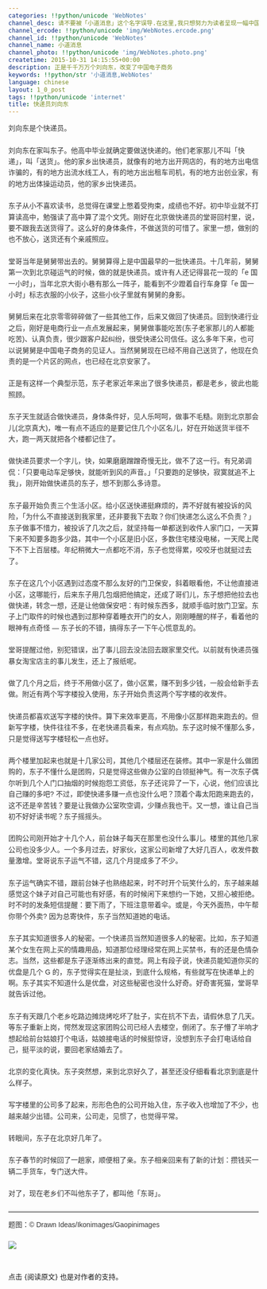 ```yaml
---
categories: !!python/unicode 'WebNotes'
channel_desc: 请不要被「小道消息」这个名字误导.在这里,我只想努力为读者呈现一幅中国互联网的清明上河图.
channel_ercode: !!python/unicode 'img/WebNotes.ercode.png'
channel_id: !!python/unicode 'WebNotes'
channel_name: 小道消息
channel_photo: !!python/unicode 'img/WebNotes.photo.png'
createtime: 2015-10-31 14:15:55+00:00
description: 正是千千万万个刘向东，改变了中国电子商务
keywords: !!python/str '小道消息,WebNotes'
language: chinese
layout: 1_0_post
tags: !!python/unicode 'internet'
title: 快递员刘向东
---
```

<div class="rich_media_content" id="js_content">
<p style="font-family: Avenir, sans-serif; line-height: 1.6em; border: 0px; margin-top: 2px; margin-bottom: 22px; padding: 0px; outline: 0px; color: rgb(51, 51, 51); white-space: normal;">
         刘向东是个快递员。
        </p>
<p style="font-family: Avenir, sans-serif; line-height: 1.6em; border: 0px; margin-top: 2px; margin-bottom: 22px; padding: 0px; outline: 0px; color: rgb(51, 51, 51); white-space: normal;">
         刘向东在家叫东子。他高中毕业就确定要做送快递的。他们老家那儿不叫「快递」，叫「送货」。他的家乡出快递员，就像有的地方出开网店的，有的地方出电信诈骗的，有的地方出流水线工人，有的地方出出租车司机，有的地方出创业家，有的地方出体操运动员，他的家乡出快递员。
        </p>
<p style="font-family: Avenir, sans-serif; line-height: 1.6em; border: 0px; margin-top: 2px; margin-bottom: 22px; padding: 0px; outline: 0px; color: rgb(51, 51, 51); white-space: normal;">
         东子从小不喜欢读书，总觉得在课堂上憋着受拘束，成绩也不好。初中毕业就不打算读高中，勉强读了高中算了混个文凭。刚好在北京做快递员的堂哥回村里，说，要不跟我去送货得了。这么好的身体条件，不做送货的可惜了。家里一想，做别的也不放心，送货还有个亲戚照应。
        </p>
<p style="font-family: Avenir, sans-serif; line-height: 1.6em; border: 0px; margin-top: 2px; margin-bottom: 22px; padding: 0px; outline: 0px; color: rgb(51, 51, 51); white-space: normal;">
         堂哥当年是舅舅带出去的。舅舅算得上是中国最早的一批快递员。十几年前，舅舅第一次到北京碰运气的时候，做的就是快递员。或许有人还记得昙花一现的「e 国一小时」，当年北京大街小巷有那么一阵子，能看到不少蹬着自行车身穿「e 国一小时」标志衣服的小伙子，这些小伙子里就有舅舅的身影。
        </p>
<p style="font-family: Avenir, sans-serif; line-height: 1.6em; border: 0px; margin-top: 2px; margin-bottom: 22px; padding: 0px; outline: 0px; color: rgb(51, 51, 51); white-space: normal;">
         舅舅后来在北京零零碎碎做了一些其他工作，后来又做回了快递员。回到快递行业之后，刚好是电商行业一点点发展起来，舅舅做事能吃苦(东子老家那儿的人都能吃苦)、认真负责，很少跟客户起纠纷，很受快递公司信任。这么多年下来，也可以说舅舅是中国电子商务的见证人。当然舅舅现在已经不用自己送货了，他现在负责的是一个片区的网点，也已经在北京安家了。
        </p>
<p style="font-family: Avenir, sans-serif; line-height: 1.6em; border: 0px; margin-top: 2px; margin-bottom: 22px; padding: 0px; outline: 0px; color: rgb(51, 51, 51); white-space: normal;">
         正是有这样一个典型示范，东子老家近年来出了很多快递员，都是老乡，彼此也能照顾。
        </p>
<p style="font-family: Avenir, sans-serif; line-height: 1.6em; border: 0px; margin-top: 2px; margin-bottom: 22px; padding: 0px; outline: 0px; color: rgb(51, 51, 51); white-space: normal;">
         东子天生就适合做快递员，身体条件好，见人乐呵呵，做事不毛糙。刚到北京那会儿(北京真大)，唯一有点不适应的是要记住几个小区名儿，好在开始送货半径不大，跑一两天就把各个楼都记住了。
        </p>
<p style="font-family: Avenir, sans-serif; line-height: 1.6em; border: 0px; margin-top: 2px; margin-bottom: 22px; padding: 0px; outline: 0px; color: rgb(51, 51, 51); white-space: normal;">
         做快递员要求一个字儿，快，如果磨磨蹭蹭奇慢无比，做不了这一行。有兄弟调侃：「只要电动车足够快，就能听到风的声音。」「只要跑的足够快，寂寞就追不上我」，刚开始做快递员的东子，想不到那么多诗意。
        </p>
<p style="font-family: Avenir, sans-serif; line-height: 1.6em; border: 0px; margin-top: 2px; margin-bottom: 22px; padding: 0px; outline: 0px; color: rgb(51, 51, 51); white-space: normal;">
         东子最开始负责三个生活小区。给小区送快递挺麻烦的，弄不好就有被投诉的风险，「为什么不直接送到我家里，还非要我下去取？你们快递怎么这么不负责？」东子做事不惜力，被投诉了几次之后，就坚持每一单都送到收件人家门口，一天算下来不知要多跑多少路，其中一个小区是旧小区，多数住宅楼没电梯，一天爬上爬下不下上百层楼。年纪稍微大一点都吃不消，东子也觉得累，咬咬牙也就挺过去了。
        </p>
<p style="font-family: Avenir, sans-serif; line-height: 1.6em; border: 0px; margin-top: 2px; margin-bottom: 22px; padding: 0px; outline: 0px; color: rgb(51, 51, 51); white-space: normal;">
         东子在这几个小区遇到过态度不那么友好的门卫保安，斜着眼看他，不让他直接进小区，这哪能行，后来东子用几包烟把他搞定，还成了哥们儿，东子想把他拉去也做快递，转念一想，还是让他做保安吧：有时候东西多，就顺手临时放门卫室。东子上门取件的时候也遇到过那种穿着睡衣开门的女人，刚刚睡醒的样子，看着他的眼神有点奇怪 — 东子长的不错，搞得东子一下午心慌意乱的。
        </p>
<p style="font-family: Avenir, sans-serif; line-height: 1.6em; border: 0px; margin-top: 2px; margin-bottom: 22px; padding: 0px; outline: 0px; color: rgb(51, 51, 51); white-space: normal;">
         堂哥提醒过他，别犯错误，出了事儿回去没法回去跟家里交代。以前就有快递员强暴女淘宝店主的事儿发生，还上了报纸呢。
        </p>
<p style="font-family: Avenir, sans-serif; line-height: 1.6em; border: 0px; margin-top: 2px; margin-bottom: 22px; padding: 0px; outline: 0px; color: rgb(51, 51, 51); white-space: normal;">
         做了几个月之后，终于不用做小区了，做小区累，赚不到多少钱，一般会给新手去做。附近有两个写字楼投入使用，东子开始负责这两个写字楼的收发件。
        </p>
<p style="font-family: Avenir, sans-serif; line-height: 1.6em; border: 0px; margin-top: 2px; margin-bottom: 22px; padding: 0px; outline: 0px; color: rgb(51, 51, 51); white-space: normal;">
         快递员都喜欢送写字楼的快件。算下来效率更高，不用像小区那样跑来跑去的。但新写字楼，快件往往不多，在老快递员看来，有点鸡肋。东子这时候不懂那么多，只是觉得送写字楼轻松一点也好。
        </p>
<p style="font-family: Avenir, sans-serif; line-height: 1.6em; border: 0px; margin-top: 2px; margin-bottom: 22px; padding: 0px; outline: 0px; color: rgb(51, 51, 51); white-space: normal;">
         两个楼里加起来也就是十几家公司，其他几个楼层还在装修。其中一家是什么做团购的，东子不懂什么是团购，只是觉得这些做办公室的白领挺神气。有一次东子偶尔听到几个人门口抽烟的时候抱怨工资低，东子还诧异了一下，心说，他们应该比自己赚的多吧? 不过，即使快递多赚一点也没什么吧？顶着个毒太阳跑来跑去的，这不还是辛苦钱？要是让我做办公室吹空调，少赚点我也干。又一想，谁让自己当初不好好读书呢？东子摇摇头。
        </p>
<p style="font-family: Avenir, sans-serif; line-height: 1.6em; border: 0px; margin-top: 2px; margin-bottom: 22px; padding: 0px; outline: 0px; color: rgb(51, 51, 51); white-space: normal;">
         团购公司刚开始才十几个人，前台妹子每天在那里也没什么事儿。楼里的其他几家公司也没多少人。一个多月过去，好家伙，这家公司新增了大好几百人，收发件数量激增。堂哥说东子运气不错，这几个月提成多了不少。
        </p>
<p style="font-family: Avenir, sans-serif; line-height: 1.6em; border: 0px; margin-top: 2px; margin-bottom: 22px; padding: 0px; outline: 0px; color: rgb(51, 51, 51); white-space: normal;">
         东子运气确实不错，跟前台妹子也熟络起来，时不时开个玩笑什么的，东子越来越感觉这个妹子对自己可能也有好感，有的时候闲下来想约一下她，又担心被拒绝。时不时的发条短信提醒：要下雨了，下班注意带着伞。或是，今天外面热，中午帮你带个外卖? 因为总寄快件，东子当然知道她的电话。
        </p>
<p style="font-family: Avenir, sans-serif; line-height: 1.6em; border: 0px; margin-top: 2px; margin-bottom: 22px; padding: 0px; outline: 0px; color: rgb(51, 51, 51); white-space: normal;">
         东子其实知道很多人的秘密。一个快递员当然知道很多人的秘密。比如，东子知道某个女生在网上买的情趣用品，知道那位经理经常在网上买禁书，有的还是色情杂志。当然，这些都是东子逐渐练出来的直觉。网上有段子说，快递员能知道你买的优盘是几个 G 的，东子觉得实在是扯淡，到底什么规格，有些就写在快递单上的啊。东子其实不知道什么是优盘，对这些秘密也没什么好奇。好奇害死猫，堂哥早就告诉过他。
        </p>
<p style="font-family: Avenir, sans-serif; line-height: 1.6em; border: 0px; margin-top: 2px; margin-bottom: 22px; padding: 0px; outline: 0px; color: rgb(51, 51, 51); white-space: normal;">
         东子有天跟几个老乡吃路边摊烧烤吃坏了肚子，实在抗不下去，请假休息了几天。等东子重新上岗，愕然发现这家团购公司已经人去楼空，倒闭了。东子懵了半响才想起给前台姑娘打个电话，姑娘接电话的时候挺惊讶，没想到东子会打电话给自己，挺平淡的说，要回老家结婚去了。
        </p>
<p style="font-family: Avenir, sans-serif; line-height: 1.6em; border: 0px; margin-top: 2px; margin-bottom: 22px; padding: 0px; outline: 0px; color: rgb(51, 51, 51); white-space: normal;">
         北京的变化真快。东子突然想，来到北京好久了，甚至还没仔细看看北京到底是什么样子。
        </p>
<p style="font-family: Avenir, sans-serif; line-height: 1.6em; border: 0px; margin-top: 2px; margin-bottom: 22px; padding: 0px; outline: 0px; color: rgb(51, 51, 51); white-space: normal;">
         写字楼里的公司多了起来，形形色色的公司开始入住，东子收入也增加了不少，也越来越少出错。公司来，公司走，见惯了，也觉得平常。
        </p>
<p style="font-family: Avenir, sans-serif; line-height: 1.6em; border: 0px; margin-top: 2px; margin-bottom: 22px; padding: 0px; outline: 0px; color: rgb(51, 51, 51); white-space: normal;">
         转眼间，东子在北京好几年了。
        </p>
<p style="font-family: Avenir, sans-serif; line-height: 1.6em; border: 0px; margin-top: 2px; margin-bottom: 22px; padding: 0px; outline: 0px; color: rgb(51, 51, 51); white-space: normal;">
         东子春节的时候回了一趟家，顺便相了亲。东子相亲回来有了新的计划：攒钱买一辆二手货车，专门送大件。
        </p>
<p style="font-family: Avenir, sans-serif; line-height: 1.6em; border: 0px; margin-top: 2px; margin-bottom: 22px; padding: 0px; outline: 0px; color: rgb(51, 51, 51); white-space: normal;">
         对了，现在老乡们不叫他东子了，都叫他「东哥」。
        </p>
<hr style="font-family: Avenir, sans-serif; line-height: 1.6em; border-right-width: 0px; border-bottom-width: 0px; border-left-width: 0px; border-top-style: solid; border-top-color: rgb(234, 234, 234); height: 1px; margin: 1em 0px; padding: 0px; color: rgb(51, 51, 51); white-space: normal;"/>
<p style="font-family: Avenir, sans-serif; line-height: 1.6em; border: 0px; margin-top: 2px; margin-bottom: 22px; padding: 0px; outline: 0px; color: rgb(51, 51, 51); white-space: normal;">
         题图：© Drawn Ideas/Ikonimages/Gaopinimages
        </p>
<p>
<img data-ratio="0.5564053537284895" data-s="300,640" data-src="" data-type="jpeg" data-w="" src="{{ '/img/ow5rEn8QGlGghArMfQjMBhC78WWB18D8ZZy0E3Gb2cBgOs5B0go0ibwbfty9aDD4hEVES6SXux6BZNp0g8PArcg.jpeg' | prepend: site.img | replace: '//','/' }}"/>
<br/>
</p>
<p>
<br/>
</p>
<p>
         点击 {阅读原文} 也是对作者的支持。
        </p>
</div>